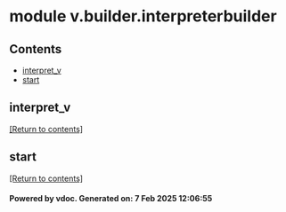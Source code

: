 # module v.builder.interpreterbuilder


## Contents
- [interpret_v](#interpret_v)
- [start](#start)

## interpret_v
[[Return to contents]](#Contents)

## start
[[Return to contents]](#Contents)

#### Powered by vdoc. Generated on: 7 Feb 2025 12:06:55
